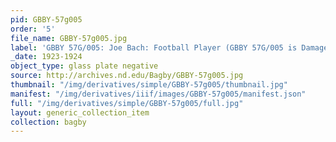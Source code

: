 ```yaml
---
pid: GBBY-57g005
order: '5'
file_name: GBBY-57g005.jpg
label: 'GBBY 57G/005: Joe Bach: Football Player (GBBY 57G/005 is Damaged) - 1923-1924'
_date: 1923-1924
object_type: glass plate negative
source: http://archives.nd.edu/Bagby/GBBY-57g005.jpg
thumbnail: "/img/derivatives/simple/GBBY-57g005/thumbnail.jpg"
manifest: "/img/derivatives/iiif/images/GBBY-57g005/manifest.json"
full: "/img/derivatives/simple/GBBY-57g005/full.jpg"
layout: generic_collection_item
collection: bagby
---
```

